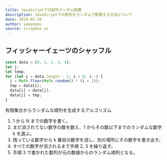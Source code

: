 ```yaml
---
title: JavaScriptでの配列ランダム配置
description: JavaScriptでの配列をランダムで配置する方法について
date: 2019-05-10
author: yamanoku
source: scrapbox.io
---
```


## フィッシャーイェーツのシャッフル

```js
const data = [0, 1, 2, 3, 4];
let j;
let temp;
for (let i = data.length - 1; i > 0; i--) {
  j = Math.floor(Math.random() * (i + 1));
  tmp = data[i];
  data[i] = data[j];
  data[j] = tmp;
}
```

有限集合からランダムな順列を生成するアルゴリズム

1. 1 から N までの数字を書く。
2. まだ消されてない数字の数を数え、1 からその数以下までのランダムな数字 k を選ぶ。
3. 残っている数字から k 番目の数字を消し、別の場所にその数字を書き出す。
4. すべての数字が消されるまで手順 2, 3 を繰り返す。
5. 手順 3 で書かれた数列が元の数値からのランダム順列となる。
